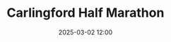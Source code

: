 ---
title: Carlingford Half Marathon
location: Carlingford, Co. Lough
date: 2025-03-02 12:00
latitude: 54.04305673804914 
longitude: -6.1870731922950455
results:
  - place: 397
    name: Heather Browning
    time: 1.48.07
    category: F
    note: PB
  - place: 474
    name: Michelle Skeath
    time: 1.51.30
    category: F
    note: PB
---